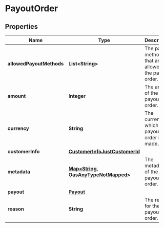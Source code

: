 

# PayoutOrder

## Properties

Name | Type | Description | Notes
------------ | ------------- | ------------- | -------------
**allowedPayoutMethods** | **List&lt;String&gt;** | The payout methods that are allowed for the payout order. | 
**amount** | **Integer** | The amount of the payout order. | 
**currency** | **String** | The currency in which the payout order is made. | 
**customerInfo** | [**CustomerInfoJustCustomerId**](CustomerInfoJustCustomerId.md) |  | 
**metadata** | [**Map&lt;String, OasAnyTypeNotMapped&gt;**](OasAnyTypeNotMapped.md) | The metadata of the payout order. |  [optional]
**payout** | [**Payout**](Payout.md) |  | 
**reason** | **String** | The reason for the payout order. | 




